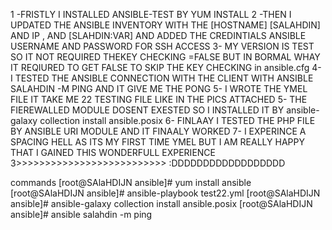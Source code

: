 1 -FRISTLY I INSTALLED ANSIBLE-TEST BY YUM INSTALL
2 -THEN I UPDATED THE ANSIBLE INVENTORY WITH THE [HOSTNAME] [SALAHDIN] AND IP , AND [SLAHDIN:VAR] AND ADDED THE CREDINTIALS ANSIBLE USERNAME AND PASSWORD FOR SSH ACCESS
3- MY VERSION IS TEST SO IT NOT REQUIRED THEKEY CHECKING =FALSE BUT IN BORMAL WHAY IT REQIURED TO GET FALSE TO SKIP THE KEY CHECKING in ansible.cfg
4- I TESTED THE ANSIBLE CONNECTION WITH THE CLIENT WITH ANSIBLE SALAHDIN -M PING AND IT GIVE ME THE PONG
5- I WROTE THE YMEL FILE IT TAKE ME 22 TESTING FILE LIKE IN THE PICS ATTACHED
5- THE FIEREWALLED MODULE DOSENT EXESTED SO I INSTALLED IT BY ansible-galaxy collection install ansible.posix
6- FINLAAY I TESTED THE PHP FILE BY ANSIBLE URI MODULE AND IT FINAALY WORKED
7- I EXPERINCE A SPACING HELL AS ITS MY FIRST TIME YMEL BUT I AM REALLY HAPPY THAT I GAINED THIS WONDERFULL EXPERIENCE 3>>>>>>>>>>>>>>>>>>>>>>>>>>
:DDDDDDDDDDDDDDDDDD

commands
[root@SAlaHDIJN ansible]# yum install ansible
[root@SAlaHDIJN ansible]# ansible-playbook test22.yml
[root@SAlaHDIJN ansible]# ansible-galaxy collection install ansible.posix
[root@SAlaHDIJN ansible]# ansible salahdin -m ping

